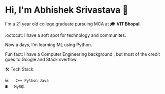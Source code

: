# Hi, I'm Abhishek Srivastava 👋

I'm a 21 year old college graduate pursuing MCA at :mortar_board: **VIT Bhopal**.

:octocat: I have a soft spot for technology and communites. 

Now a days, I'm learning ML using Python.

 Fun fact: I have a Computer Engineering background , but most of the credit 
goes to Google and Stack overflow

🛠  Tech Stack


    💻   C++ Python Java
    🛢   MySQL 

